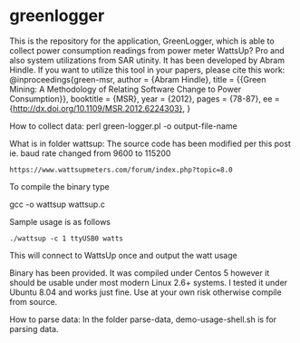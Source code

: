 greenlogger
===========
This is the repository for the application, GreenLogger, which is able to 
collect power consumption readings from power meter WattsUp? Pro and also
system utilizations from SAR utinity.
It has been developed by Abram Hindle. If you want to utilize this tool in
your papers, please cite this work:
@inproceedings{green-msr,
  author    = {Abram Hindle},
  title     = {{Green Mining: A Methodology of Relating Software Change
  to Power Consumption}},
  booktitle = {MSR},
  year      = {2012},
  pages     = {78-87},
  ee        = {http://dx.doi.org/10.1109/MSR.2012.6224303},
}

How to collect data:
perl green-logger.pl -o output-file-name

What is in folder wattsup:
The source code has been modified per this post ie. baud rate
changed from 9600 to 115200

    https://www.wattsupmeters.com/forum/index.php?topic=8.0

To compile the binary type

gcc -o wattsup wattsup.c

Sample usage is as follows

    ./wattsup -c 1 ttyUSB0 watts

This will connect to WattsUp once and output the watt usage

Binary has been provided. It was compiled under Centos 5 however it should
be usable under most modern Linux 2.6+ systems. I tested it under Ubuntu 
8.04 and works just fine. Use at your own risk otherwise compile from 
source.

How to parse data:
In the folder parse-data, demo-usage-shell.sh is for parsing data.
